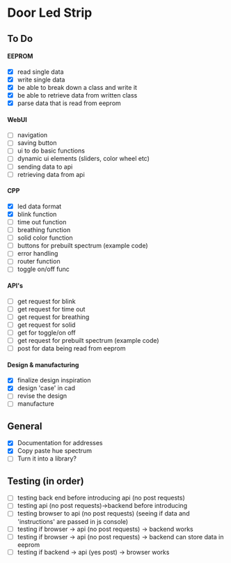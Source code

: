 # Door Led Strip

## To Do

#### EEPROM

- [x] read single data
- [x] write single data
- [x] be able to break down a class and write it
- [x] be able to retrieve data from written class
- [x] parse data that is read from eeprom

#### WebUI

- [ ] navigation
- [ ] saving button
- [ ] ui to do basic functions
- [ ] dynamic ui elements (sliders, color wheel etc)
- [ ] sending data to api
- [ ] retrieving data from api

#### CPP

- [x] led data format
- [x] blink function
- [ ] time out function
- [ ] breathing function
- [ ] solid color function
- [ ] buttons for prebuilt spectrum (example code)
- [ ] error handling
- [ ] router function
- [ ] toggle on/off func

#### API's

- [ ] get request for blink
- [ ] get request for time out
- [ ] get request for breathing
- [ ] get request for solid
- [ ] get for toggle/on off
- [ ] get request for prebuilt spectrum (example code)
- [ ] post for data being read from eeprom

#### Design & manufacturing

- [x] finalize design inspiration
- [x] design 'case' in cad
- [ ] revise the design
- [ ] manufacture

## General

- [x] Documentation for addresses
- [x] Copy paste hue spectrum
- [ ] Turn it into a library?

## Testing (in order)

- [ ] testing back end before introducing api (no post requests)
- [ ] testing api (no post requests)->backend before introducing
- [ ] testing browser to api (no post requests) (seeing if data and 'instructions' are passed in js console)
- [ ] testing if browser -> api (no post requests) -> backend works
- [ ] testing if browser -> api (no post requests) -> backend can store data in eeprom
- [ ] testing if backend -> api (yes post) -> browser works
